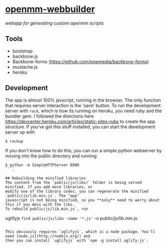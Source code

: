 [openmm-webbuilder](https://openmm.herokuapp.com/)
==================
_webapp for generating custom openmm scripts_

## Tools
- bootstrap
- backbone.js
- Backbone-forms (https://github.com/powmedia/backbone-forms)
- mustache.js
- heroku

## Development
The app is almost 100% javscript, running in the browser. The only function that requires
server interaction is the 'save' button. To run the development server with `rack`, which 
is how its running on heroku, you need ruby and the bundler gem. I followed the directions
here https://devcenter.heroku.com/articles/static-sites-ruby to create the app structure.
If you've got this stuff installed, you can start the development server up with

```
$ rackup
```

If you don't know how to do this, you can run a simple python webserver by moving into the
public directory and running

```
$ python -m SimpleHTTPServer 8080
```.

## Rebuilding the minified libraries
The content from the `public/js/libs/` folder is being served minified. If you add more libraries, or
modify one of the library codes, you can regenerate the minified `public/js/lib.min.js`. The "app" 
javascript is not being minified, so you **only** need to worry about this if you mess with the libs.
To rebuild`public/js/lib.min.js`, run

```
uglifyjs `find public/js/libs -name '*.js'` -o public/js/lib.min.js
```

This obviously requires `uglifyjs`, which is a node package. You'll need [node.js](http://nodejs.org/) and
then you can install `uglifyjs` with `npm -g install uglify-js`.

